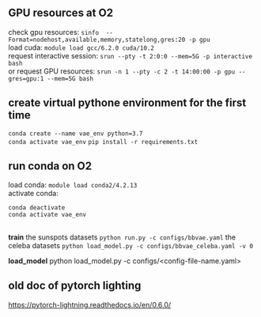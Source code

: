 
## GPU resources at O2
check gpu resources: `sinfo  --Format=nodehost,available,memory,statelong,gres:20 -p gpu`  
load cuda: `module load gcc/6.2.0 cuda/10.2`  
request interactive session: `srun --pty -t 2:0:0 --mem=5G -p interactive bash`  
or request GPU resources: `srun -n 1 --pty -c 2 -t 14:00:00 -p gpu --gres=gpu:1 --mem=5G bash`   

## create virtual pythone environment for the first time
`conda create --name vae_env python=3.7`  
`conda activate vae_env`
`pip install -r requirements.txt`

## run conda on O2
load conda: `module load conda2/4.2.13`  
activate conda: 
```
conda deactivate
conda activate vae_env
```

##
**train**
the sunspots datasets
`python run.py -c configs/bbvae.yaml`
the celeba datasets
`python load_model.py -c configs/bbvae_celeba.yaml -v 0`

**load_model**
python load_model.py -c configs/<config-file-name.yaml>

## old doc of pytorch lighting 
https://pytorch-lightning.readthedocs.io/en/0.6.0/